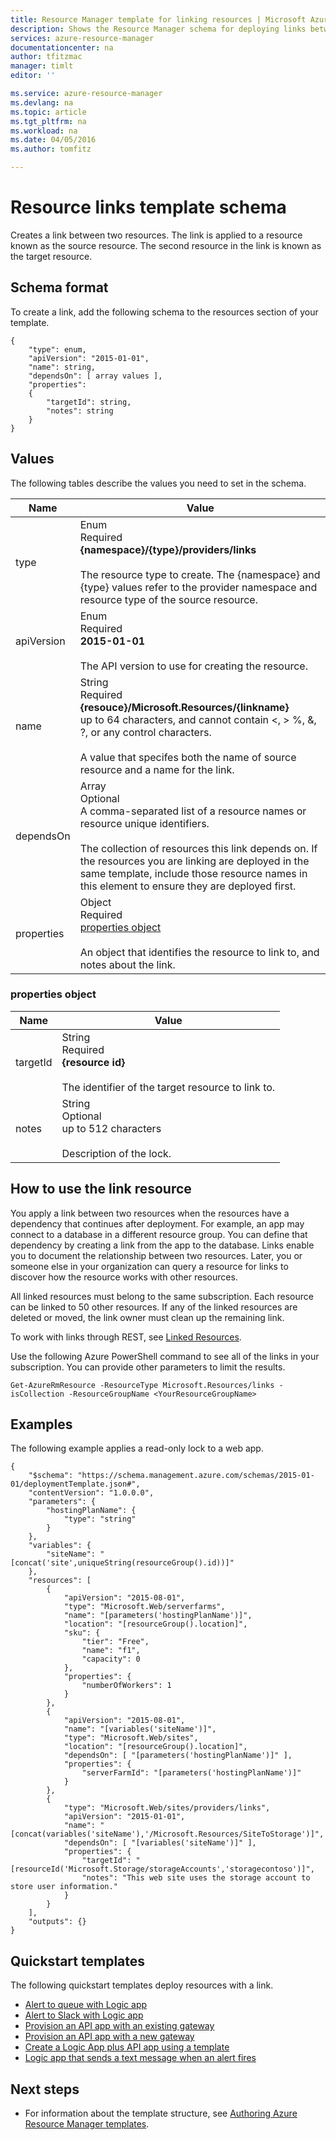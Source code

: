 ```yaml
---
title: Resource Manager template for linking resources | Microsoft Azure
description: Shows the Resource Manager schema for deploying links between related resources through a template.
services: azure-resource-manager
documentationcenter: na
author: tfitzmac
manager: timlt
editor: ''

ms.service: azure-resource-manager
ms.devlang: na
ms.topic: article
ms.tgt_pltfrm: na
ms.workload: na
ms.date: 04/05/2016
ms.author: tomfitz

---
```

# Resource links template schema
Creates a link between two resources. The link is applied to a resource known as the source resource. The second resource in the link is known as the target resource.

## Schema format
To create a link, add the following schema to the resources section of your template.

    {
        "type": enum,
        "apiVersion": "2015-01-01",
        "name": string,
        "dependsOn": [ array values ],
        "properties":
        {
            "targetId": string,
            "notes": string
        }
    }



## Values
The following tables describe the values you need to set in the schema.

| Name | Value |
| --- | --- |
| type |Enum<br />Required<br />**{namespace}/{type}/providers/links**<br /><br />The resource type to create. The {namespace} and {type} values refer to the provider namespace and resource type of the source resource. |
| apiVersion |Enum<br />Required<br />**2015-01-01**<br /><br />The API version to use for creating the resource. |
| name |String<br />Required<br />**{resouce}/Microsoft.Resources/{linkname}**<br /> up to 64 characters, and cannot contain <, > %, &, ?, or any control characters.<br /><br />A value that specifes both the name of source resource and a name for the link. |
| dependsOn |Array<br />Optional<br />A comma-separated list of a resource names or resource unique identifiers.<br /><br />The collection of resources this link depends on. If the resources you are linking are deployed in the same template, include those resource names in this element to ensure they are deployed first. |
| properties |Object<br />Required<br />[properties object](#properties)<br /><br />An object that identifies the resource to link to, and notes about the link. |

<a id="properties" />

### properties object
| Name | Value |
| --- | --- |
| targetId |String<br />Required<br />**{resource id}**<br /><br />The identifier of the target resource to link to. |
| notes |String<br />Optional<br />up to 512 characters<br /><br />Description of the lock. |

## How to use the link resource
You apply a link between two resources when the resources have a dependency that continues after deployment. For example, an app may connect to a 
database in a different resource group. You can define that dependency by creating a link from the app to the database. Links enable you to document the 
relationship between two resources. Later, you or someone else in your organization can query a resource for links to discover how the resource works 
with other resources.

All linked resources must belong to the same subscription. Each resource can be linked to 50 other resources. If any of the linked resources are deleted or moved, the link owner must clean up the remaining link.

To work with links through REST, see [Linked Resources](https://msdn.microsoft.com/library/azure/mt238499.aspx).

Use the following Azure PowerShell command to see all of the links in your subscription. You can provide other parameters to limit the results.

    Get-AzureRmResource -ResourceType Microsoft.Resources/links -isCollection -ResourceGroupName <YourResourceGroupName>

## Examples
The following example applies a read-only lock to a web app.

    {
        "$schema": "https://schema.management.azure.com/schemas/2015-01-01/deploymentTemplate.json#",
        "contentVersion": "1.0.0.0",
        "parameters": {
            "hostingPlanName": {
                "type": "string"
            }
        },
        "variables": {
            "siteName": "[concat('site',uniqueString(resourceGroup().id))]"
        },
        "resources": [
            {
                "apiVersion": "2015-08-01",
                "type": "Microsoft.Web/serverfarms",
                "name": "[parameters('hostingPlanName')]",
                "location": "[resourceGroup().location]",
                "sku": {
                    "tier": "Free",
                    "name": "f1",
                    "capacity": 0
                },
                "properties": {
                    "numberOfWorkers": 1
                }
            },
            {
                "apiVersion": "2015-08-01",
                "name": "[variables('siteName')]",
                "type": "Microsoft.Web/sites",
                "location": "[resourceGroup().location]",
                "dependsOn": [ "[parameters('hostingPlanName')]" ],
                "properties": {
                    "serverFarmId": "[parameters('hostingPlanName')]"
                }
            },
            {
                "type": "Microsoft.Web/sites/providers/links",
                "apiVersion": "2015-01-01",
                "name": "[concat(variables('siteName'),'/Microsoft.Resources/SiteToStorage')]",
                "dependsOn": [ "[variables('siteName')]" ],
                "properties": {
                    "targetId": "[resourceId('Microsoft.Storage/storageAccounts','storagecontoso')]",
                    "notes": "This web site uses the storage account to store user information."
                }
            }
        ],
        "outputs": {}
    }

## Quickstart templates
The following quickstart templates deploy resources with a link.

* [Alert to queue with Logic app](https://azure.microsoft.com/documentation/templates/201-alert-to-queue-with-logic-app)
* [Alert to Slack with Logic app](https://azure.microsoft.com/documentation/templates/201-alert-to-slack-with-logic-app)
* [Provision an API app with an existing gateway](https://azure.microsoft.com/documentation/templates/201-api-app-gateway-existing)
* [Provision an API app with a new gateway](https://azure.microsoft.com/documentation/templates/201-api-app-gateway-new)
* [Create a Logic App plus API app using a template](https://azure.microsoft.com/documentation/templates/201-logic-app-api-app-create)
* [Logic app that sends a text message when an alert fires](https://azure.microsoft.com/documentation/templates/201-alert-to-text-message-with-logic-app)

## Next steps
* For information about the template structure, see [Authoring Azure Resource Manager templates](resource-group-authoring-templates.md).

